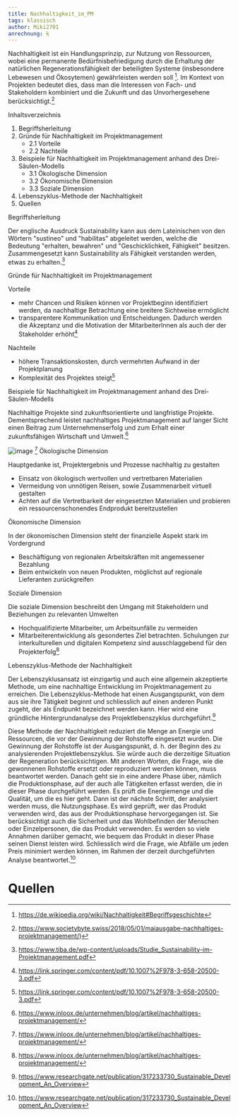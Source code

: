 ```yaml
---
title: Nachhaltigkeit_im_PM
tags: klassisch
author: Miki2701
anrechnung: k
---
```


Nachhaltigkeit ist ein Handlungsprinzip, zur Nutzung von Ressourcen, wobei eine permanente Bedürfnisbefriedigung durch die
Erhaltung der natürlichen Regenerationsfähigkeit der beteiligten Systeme (insbesondere Lebewesen und Ökosytemen) gewährleisten
werden soll [^1]. Im Kontext von Projekten bedeutet dies, dass man die Interessen von Fach- und Stakeholdern kombiniert und die Zukunft und das 
Unvorhergesehene berücksichtigt.[^2]


Inhaltsverzeichnis

1. Begriffsherleitung
2. Gründe für Nachhaltigkeit im Projektmanagement
    - 2.1 Vorteile
    - 2.2 Nachteile
3. Beispiele für Nachhaltigkeit im Projektmanagement anhand des Drei-Säulen-Modells
    - 3.1 Ökologische Dimension
    - 3.2 Ökonomische Dimension
    - 3.3 Soziale Dimension
4. Lebenszyklus-Methode der Nachhaltigkeit
5. Quellen


Begriffsherleitung

Der englische Ausdruck Sustainability kann aus dem Lateinischen von den Wörtern "sustineo" und "habilitas" abgeleitet werden, welche
die Bedeutung "erhalten, bewahren" und "Geschicklichkeit, Fähigkeit" besitzen. Zusammengesetzt kann Sustainability als Fähigkeit verstanden
werden, etwas zu erhalten.[^3]
 


Gründe für Nachhaltigkeit im Projektmanagement

Vorteile

- mehr Chancen und Risiken können vor Projektbeginn identifiziert werden, da nachhaltige Betrachtung eine breitere Sichtweise ermöglicht
- transparentere Kommunikation und Entscheidungen. Dadurch werden die Akzeptanz und die Motivation der MitarbeiterInnen als auch der 
der Stakeholder erhöht[^4]


Nachteile

- höhere Transaktionskosten, durch vermehrten Aufwand in der Projektplanung
- Komplexität des Projektes steigt[^4]


Beispiele für Nachhaltigkeit im Projektmanagement anhand des Drei-Säulen-Modells

Nachhaltige Projekte sind zukunftsorientierte und langfristige Projekte. Dementsprechend leistet nachhaltiges Projektmanagement auf langer Sicht
einen Beitrag zum Unternehmenserfolg und zum Erhalt einer zukunftsfähigen Wirtschaft und Umwelt.[^5]

![image](/kb/Nachhaltigkeit_im_PM/Drei-Säulen-Modell.png)
 [^5]
Ökologische Dimension

Hauptgedanke ist, Projektergebnis und Prozesse nachhaltig zu gestalten

- Einsatz von ökologisch wertvollen und vertretbaren Materialien
- Vermeidung von unnötigen Reisen, sowie Zusammenarbeit virtuell gestalten
- Achten auf die Vertretbarkeit der eingesetzten Materialien und probieren ein ressourcenschonendes Endprodukt bereitzustellen

Ökonomische Dimension

In der ökonomischen Dimension steht der finanzielle Aspekt stark im Vordergrund

- Beschäftigung von regionalen Arbeitskräften mit angemessener Bezahlung
- Beim entwickeln von neuen Produkten, möglichst auf regionale Lieferanten zurückgreifen


Soziale Dimension

Die soziale Dimension beschreibt den Umgang mit Stakeholdern und Beziehungen zu relevanten Umwelten

- Hochqualifizierte Mitarbeiter, um Arbeitsunfälle zu vermeiden
- Mitarbeiterentwicklung als gesondertes Ziel betrachten. Schulungen zur interkulturellen und digitalen Kompetenz sind 
ausschlaggebend für den Projekterfolg[^5]


Lebenszyklus-Methode der Nachhaltigkeit

Der Lebenszyklusansatz ist einzigartig und auch eine allgemein akzeptierte Methode, um eine nachhaltige Entwicklung im Projektmanagement zu erreichen. Die Lebenszyklus-Methode hat einen Ausgangspunkt, von dem aus sie ihre Tätigkeit beginnt und schliesslich auf einen anderen Punkt zugeht, der als Endpunkt bezeichnet werden kann. Hier wird eine gründliche Hintergrundanalyse des Projektlebenszyklus durchgeführt.[^6]


Diese Methode der Nachhaltigkeit reduziert die Menge an Energie und Ressourcen, die vor der Gewinnung der Rohstoffe eingesetzt wurden. Die Gewinnung der Rohstoffe ist der Ausgangspunkt, d. h. der Beginn des zu analysierenden Projektlebenszyklus. Sie würde auch die derzeitige Situation der Regeneration berücksichtigen. Mit anderen Worten, die Frage, wie die gewonnenen Rohstoffe ersetzt oder reproduziert werden können, muss beantwortet werden. Danach geht sie in eine andere Phase über, nämlich die Produktionsphase, auf der auch alle Tätigkeiten erfasst werden, die in dieser Phase durchgeführt werden. Es prüft die Energiemenge und die Qualität, um die es hier geht. Dann ist der nächste Schritt, der analysiert werden muss, die Nutzungsphase. Es wird geprüft, wer das Produkt verwenden wird, das aus der Produktionsphase hervorgegangen ist. Sie berücksichtigt auch die Sicherheit und das Wohlbefinden der Menschen oder Einzelpersonen, die das Produkt verwenden. Es werden so viele Annahmen darüber gemacht, wie bequem das Produkt in dieser Phase seinen Dienst leisten wird. Schliesslich wird die Frage, wie Abfälle um jeden Preis minimiert werden können, im Rahmen der derzeit durchgeführten Analyse beantwortet.[^6]











# Quellen

[^1]: https://de.wikipedia.org/wiki/Nachhaltigkeit#Begriffsgeschichte
[^2]: https://www.societybyte.swiss/2018/05/01/maiausgabe-nachhaltiges-projektmanagement/)
[^3]: https://www.tiba.de/wp-content/uploads/Studie_Sustainability-im-Projektmanagement.pdf
[^4]: https://link.springer.com/content/pdf/10.1007%2F978-3-658-20500-3.pdf
[^5]: https://www.inloox.de/unternehmen/blog/artikel/nachhaltiges-projektmanagement/
[^6]: https://www.researchgate.net/publication/317233730_Sustainable_Development_An_Overview
